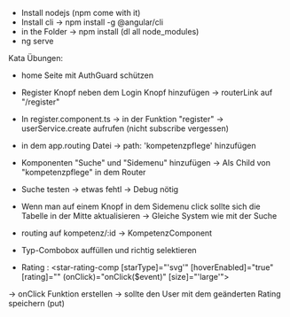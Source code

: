- Install nodejs (npm come with it)
- Install cli -> npm install -g @angular/cli
- in the Folder -> npm install (dl all node_modules)
- ng serve


Kata Übungen:
- home Seite mit AuthGuard schützen
- Register Knopf neben dem Login Knopf hinzufügen -> routerLink auf "/register"
- In register.component.ts -> in der Funktion "register" -> userService.create aufrufen (nicht subscribe vergessen)
- in dem app.routing Datei -> path: 'kompetenzpflege' hinzufügen
- Komponenten "Suche" und "Sidemenu" hinzufügen -> Als Child von "kompetenzpflege" in dem Router
- Suche testen -> etwas fehtl -> Debug nötig
- Wenn man auf einem Knopf in dem Sidemenu click sollte sich die Tabelle in der Mitte aktualisieren
	-> Gleiche System wie mit der Suche

- routing auf kompetenz/:id -> KompetenzComponent
- Typ-Combobox auffüllen und richtig selektieren
- Rating : 
<star-rating-comp [starType]="'svg'" [hoverEnabled]="true" [rating]="" (onClick)="onClick($event)"
					[size]="'large'">
</star-rating-comp> 

-> onClick Funktion erstellen -> sollte den User mit dem geänderten Rating speichern (put)
